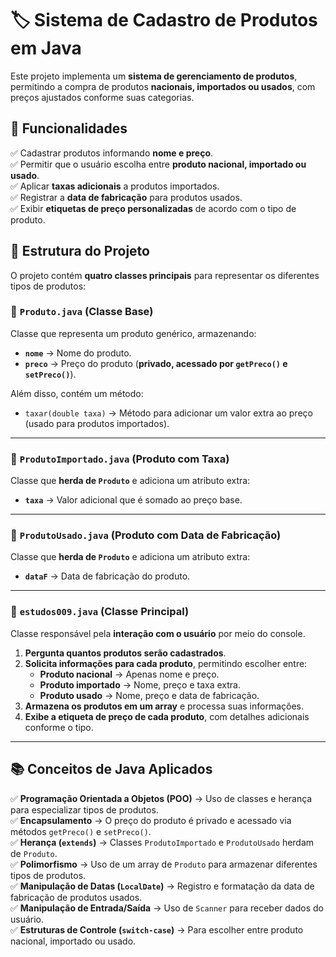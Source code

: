 # 🏷️ Sistema de Cadastro de Produtos em Java  

Este projeto implementa um **sistema de gerenciamento de produtos**, permitindo a compra de produtos **nacionais, importados ou usados**, com preços ajustados conforme suas categorias.  

## 📌 Funcionalidades  
✅ Cadastrar produtos informando **nome e preço**.  
✅ Permitir que o usuário escolha entre **produto nacional, importado ou usado**.  
✅ Aplicar **taxas adicionais** a produtos importados.  
✅ Registrar a **data de fabricação** para produtos usados.  
✅ Exibir **etiquetas de preço personalizadas** de acordo com o tipo de produto.  

## 📂 Estrutura do Projeto  
O projeto contém **quatro classes principais** para representar os diferentes tipos de produtos:  

### 🔹 `Produto.java` (Classe Base)  
Classe que representa um produto genérico, armazenando:  
- **`nome`** → Nome do produto.  
- **`preco`** → Preço do produto (**privado, acessado por `getPreco()` e `setPreco()`**).  

Além disso, contém um método:  
- `taxar(double taxa)` → Método para adicionar um valor extra ao preço (usado para produtos importados).  

---

### 🔹 `ProdutoImportado.java` (Produto com Taxa)  
Classe que **herda de `Produto`** e adiciona um atributo extra:  
- **`taxa`** → Valor adicional que é somado ao preço base.  

---

### 🔹 `ProdutoUsado.java` (Produto com Data de Fabricação)  
Classe que **herda de `Produto`** e adiciona um atributo extra:  
- **`dataF`** → Data de fabricação do produto.  

---

### 🔹 `estudos009.java` (Classe Principal)  
Classe responsável pela **interação com o usuário** por meio do console.  

1. **Pergunta quantos produtos serão cadastrados**.  
2. **Solicita informações para cada produto**, permitindo escolher entre:  
   - **Produto nacional** → Apenas nome e preço.  
   - **Produto importado** → Nome, preço e taxa extra.  
   - **Produto usado** → Nome, preço e data de fabricação.  
3. **Armazena os produtos em um array** e processa suas informações.  
4. **Exibe a etiqueta de preço de cada produto**, com detalhes adicionais conforme o tipo.  

---

## 📚 Conceitos de Java Aplicados  
✅ **Programação Orientada a Objetos (POO)** → Uso de classes e herança para especializar tipos de produtos.  
✅ **Encapsulamento** → O preço do produto é privado e acessado via métodos `getPreco()` e `setPreco()`.  
✅ **Herança (`extends`)** → Classes `ProdutoImportado` e `ProdutoUsado` herdam de `Produto`.  
✅ **Polimorfismo** → Uso de um array de `Produto` para armazenar diferentes tipos de produtos.  
✅ **Manipulação de Datas (`LocalDate`)** → Registro e formatação da data de fabricação de produtos usados.  
✅ **Manipulação de Entrada/Saída** → Uso de `Scanner` para receber dados do usuário.  
✅ **Estruturas de Controle (`switch-case`)** → Para escolher entre produto nacional, importado ou usado.  

